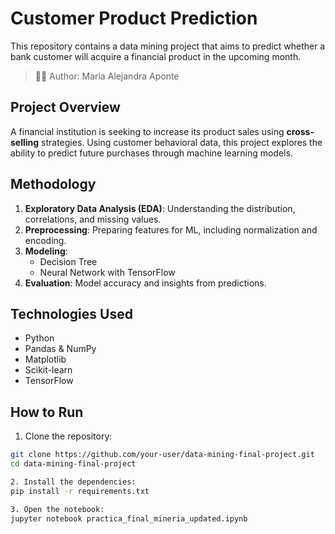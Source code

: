 # Customer Product Prediction

This repository contains a data mining project that aims to predict whether a bank customer will acquire a financial product in the upcoming month.

> 👩‍💻 Author: Maria Alejandra Aponte

## Project Overview

A financial institution is seeking to increase its product sales using **cross-selling** strategies. Using customer behavioral data, this project explores the ability to predict future purchases through machine learning models.

## Methodology

1. **Exploratory Data Analysis (EDA)**: Understanding the distribution, correlations, and missing values.
2. **Preprocessing**: Preparing features for ML, including normalization and encoding.
3. **Modeling**:
   - Decision Tree
   - Neural Network with TensorFlow
4. **Evaluation**: Model accuracy and insights from predictions.

## Technologies Used

- Python
- Pandas & NumPy
- Matplotlib
- Scikit-learn
- TensorFlow

## How to Run

1. Clone the repository:
```bash
git clone https://github.com/your-user/data-mining-final-project.git
cd data-mining-final-project

2. Install the dependencies:
pip install -r requirements.txt

3. Open the notebook:
jupyter notebook practica_final_mineria_updated.ipynb

